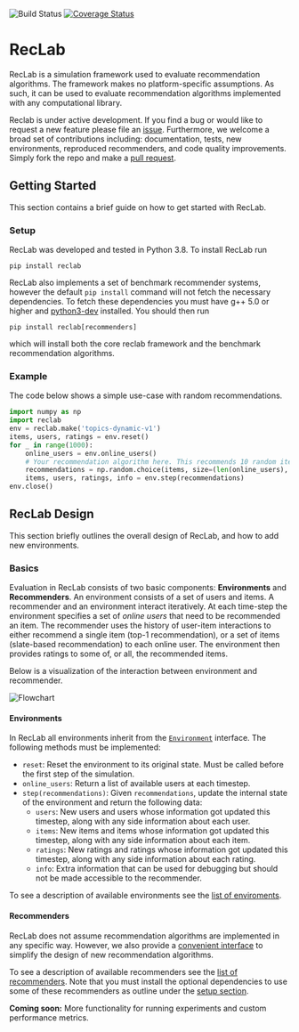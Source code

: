 ![Build Status](https://travis-ci.com/berkeley-reclab/RecLab.svg?branch=master)
[![Coverage Status](https://coveralls.io/repos/github/berkeley-reclab/RecLab/badge.svg?branch=master)](https://coveralls.io/github/berkeley-reclab/RecLab?branch=master)

# RecLab
RecLab is a simulation framework used to evaluate recommendation algorithms. The framework makes
no platform-specific assumptions. As such, it can be used to evaluate recommendation algorithms
implemented with any computational library.

Reclab is under active development. If you find a bug or would like to request a new feature
please file an [issue](https://github.com/berkeley-reclab/reclab/issues). Furthermore, we welcome a
broad set of contributions including: documentation, tests, new environments, reproduced
recommenders, and code quality improvements. Simply fork the repo and make a
[pull request](https://github.com/berkeley-reclab/reclab/pulls).

## Getting Started
This section contains a brief guide on how to get started with RecLab.

### Setup
RecLab was developed and tested in Python 3.8. To install RecLab run
```
pip install reclab
```
RecLab also implements a set of benchmark recommender systems, however the default
`pip install` command will not fetch the necessary dependencies. To fetch these dependencies
you must have g++ 5.0 or higher and [python3-dev](https://stackoverflow.com/a/21530768)
installed. You should then run
```
pip install reclab[recommenders]
```
which will install both the core reclab framework and the benchmark recommendation algorithms.

### Example
The code below shows a simple use-case with random recommendations.
```python
import numpy as np
import reclab
env = reclab.make('topics-dynamic-v1')
items, users, ratings = env.reset()
for _ in range(1000):
    online_users = env.online_users()
    # Your recommendation algorithm here. This recommends 10 random items to each online user.
    recommendations = np.random.choice(items, size=(len(online_users), 10))
    items, users, ratings, info = env.step(recommendations)
env.close()
```

## RecLab Design
This section briefly outlines the overall design of RecLab, and how to add new environments.

### Basics
Evaluation in RecLab consists of two basic components: **Environments** and **Recommenders**.
An environment consists of a set of users and items. A recommender and an environment interact
iteratively. At each time-step the environment specifies a set of _online users_ that need to be
recommended an item. The recommender uses the history of user-item interactions to either recommend
a single item (top-1 recommendation), or a set of items (slate-based recommendation) to each online
user. The environment then provides ratings to some of, or all, the recommended items.

Below is a visualization of the interaction between environment and recommender.

![Flowchart](/figures/RecSys.png)

#### Environments
In RecLab all environments inherit from the [`Environment`](reclab/environments/environment.py) interface. The following methods must be implemented:
- `reset`: Reset the environment to its original state. Must be called before the first step of the simulation.
- `online_users`: Return a list of available users at each timestep.
- `step(recommendations)`: Given `recommendations`, update the internal state of the environment and return the following data:
    - `users`: New users and users whose information got updated this timestep, along with any side information about each user.
    - `items`: New items and items whose information got updated this timestep, along with any side information about each item.
    - `ratings`: New ratings and ratings whose information got updated this timestep, along with any side information about each rating.
    - `info`: Extra information that can be used for debugging but should not be made accessible to the recommender.

To see a description of available environments see the [list of enviroments](reclab/environments/README.md).

#### Recommenders
RecLab does not assume recommendation algorithms are implemented in any specific way. However, we
also provide a [convenient interface](reclab/recommenders/recommender.py) to simplify the design of
new recommendation algorithms.

To see a description of available recommenders see the
[list of recommenders](reclab/recommenders/README.md). Note that you must install the optional
dependencies to use some of these recommenders as outline under the [setup section](#Setup).

**Coming soon:** More functionality for running experiments and custom performance metrics.
